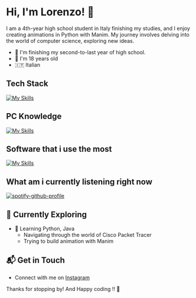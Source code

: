 # Hi, I'm Lorenzo! 👋

I am a 4th-year high school student in Italy finishing my studies, and I enjoy creating animations in Python with Manim. My journey involves delving into the world of computer science, exploring new ideas.

- 🔭 I'm finishing my second-to-last year of high school.
- 🎒 I'm 18 years old
- 🇮🇹 Italian


## Tech Stack
[![My Skills](https://skillicons.dev/icons?i=vscode,html,css,js,c,cpp,py,java,markdown)](https://skillicons.dev)

## PC Knowledge
[![My Skills](https://skillicons.dev/icons?i=arch,autocad,bash,linux,powershell,windows)](https://skillicons.dev)

## Software that i use the most
[![My Skills](https://skillicons.dev/icons?i=notion,vscode)](https://skillicons.dev)

## What am i currently listening right now
[![spotify-github-profile](https://spotify-github-profile.kittinanx.com/api/view?uid=31z3o6d4gcusz3j23rp4duzmdqoe&cover_image=true&theme=novatorem&show_offline=false&background_color=121212&interchange=true&bar_color=cdc412&bar_color_cover=true)](https://github.com/kittinan/spotify-github-profile)

## 🌱 Currently Exploring

- 🚀 Learning Python, Java
  - Navigating through the world of Cisco Packet Tracer
  - Trying to build animation with Manim
   

## 📬 Get in Touch

- Connect with me on [Instagram](https://instagram.com/st0rmosu)

Thanks for stopping by! And Happy coding !! 🚀





<!--

Here are some ideas to get you started:

- 🔭 I’m currently working on ...
- 🌱 I’m currently learning ...
- 👯 I’m looking to collaborate on ...
- 🤔 I’m looking for help with ...
- 💬 Ask me about ...
- 📫 How to reach me: ...
- 😄 Pronouns: ...
- ⚡ Fun fact: ...
-->
